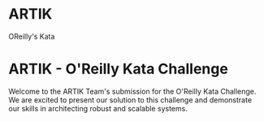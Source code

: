 # ARTIK
OReilly's Kata

# ARTIK - O'Reilly Kata Challenge

Welcome to the ARTIK Team's submission for the O'Reilly Kata Challenge. We are excited to present our solution to this challenge and demonstrate our skills in architecting robust and scalable systems.

